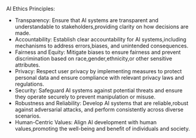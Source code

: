 AI Ethics Principles:
- Transparency: Ensure that AI systems are transparent and understandable to stakeholders,providing clarity on how decisions are made.
- Accountability: Establish clear accountability for AI systems,including mechanisms to address errors,biases, and unintended consequences.
- Fairness and Equity: Mitigate biases to ensure fairness and prevent discrimination based on race,gender,ethnicity,or other sensitive attributes.
- Privacy: Respect user privacy by implementing measures to protect personal data and ensure compliance with relevant privacy laws and regulations.
- Security: Safeguard AI systems against potential threats and ensure they operate securely to prevent manipulation or misuse.
- Robustness and Reliability: Develop AI systems that are reliable,robust against adversarial attacks, and perform consistently across diverse scenarios.
- Human-Centric Values: Align AI development with human values,promoting the well-being and benefit of individuals and society.
